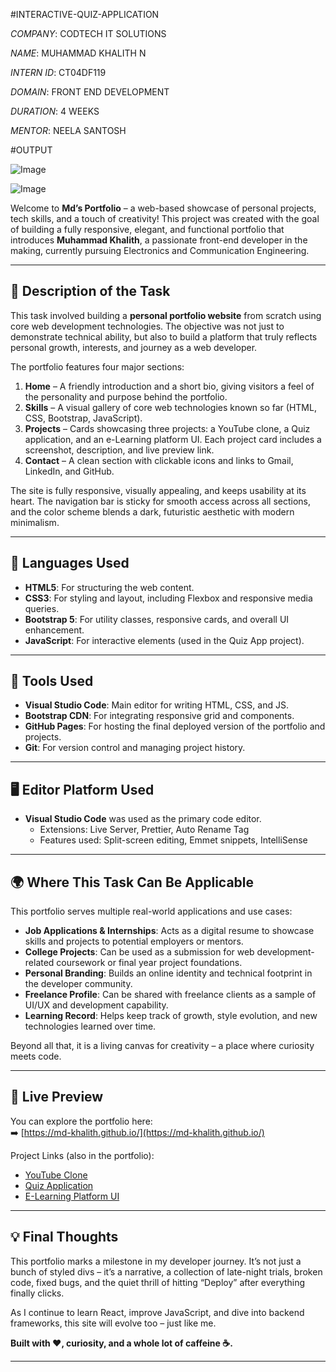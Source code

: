 #INTERACTIVE-QUIZ-APPLICATION

*COMPANY*: CODTECH IT SOLUTIONS

*NAME*: MUHAMMAD KHALITH N

*INTERN ID*: CT04DF119

*DOMAIN*: FRONT END DEVELOPMENT

*DURATION*: 4 WEEKS

*MENTOR*: NEELA SANTOSH

#OUTPUT

![Image](https://github.com/user-attachments/assets/32850244-9917-4a79-b517-6b7375572342)

![Image](https://github.com/user-attachments/assets/9864c4c3-c548-4618-a2f8-5d0abfa4b7ab)

Welcome to **Md’s Portfolio** – a web-based showcase of personal projects, tech skills, and a touch of creativity! This project was created with the goal of building a fully responsive, elegant, and functional portfolio that introduces **Muhammad Khalith**, a passionate front-end developer in the making, currently pursuing Electronics and Communication Engineering.

---

## 📌 Description of the Task

This task involved building a **personal portfolio website** from scratch using core web development technologies. The objective was not just to demonstrate technical ability, but also to build a platform that truly reflects personal growth, interests, and journey as a web developer. 

The portfolio features four major sections:
1. **Home** – A friendly introduction and a short bio, giving visitors a feel of the personality and purpose behind the portfolio.
2. **Skills** – A visual gallery of core web technologies known so far (HTML, CSS, Bootstrap, JavaScript).
3. **Projects** – Cards showcasing three projects: a YouTube clone, a Quiz application, and an e-Learning platform UI. Each project card includes a screenshot, description, and live preview link.
4. **Contact** – A clean section with clickable icons and links to Gmail, LinkedIn, and GitHub.

The site is fully responsive, visually appealing, and keeps usability at its heart. The navigation bar is sticky for smooth access across all sections, and the color scheme blends a dark, futuristic aesthetic with modern minimalism.

---

## 💬 Languages Used

- **HTML5**: For structuring the web content.
- **CSS3**: For styling and layout, including Flexbox and responsive media queries.
- **Bootstrap 5**: For utility classes, responsive cards, and overall UI enhancement.
- **JavaScript**: For interactive elements (used in the Quiz App project).

---

## 🔧 Tools Used

- **Visual Studio Code**: Main editor for writing HTML, CSS, and JS.
- **Bootstrap CDN**: For integrating responsive grid and components.
- **GitHub Pages**: For hosting the final deployed version of the portfolio and projects.
- **Git**: For version control and managing project history.

---

## 🖥️ Editor Platform Used

- **Visual Studio Code** was used as the primary code editor.
  - Extensions: Live Server, Prettier, Auto Rename Tag
  - Features used: Split-screen editing, Emmet snippets, IntelliSense

---

## 🌍 Where This Task Can Be Applicable

This portfolio serves multiple real-world applications and use cases:

- **Job Applications & Internships**: Acts as a digital resume to showcase skills and projects to potential employers or mentors.
- **College Projects**: Can be used as a submission for web development-related coursework or final year project foundations.
- **Personal Branding**: Builds an online identity and technical footprint in the developer community.
- **Freelance Profile**: Can be shared with freelance clients as a sample of UI/UX and development capability.
- **Learning Record**: Helps keep track of growth, style evolution, and new technologies learned over time.

Beyond all that, it is a living canvas for creativity – a place where curiosity meets code.

---

## 🔗 Live Preview

You can explore the portfolio here:  
➡️ [https://md-khalith.github.io/](https://md-khalith.github.io/)

Project Links (also in the portfolio):
- [YouTube Clone](https://md-khalith.github.io/ytclone-web/)
- [Quiz Application](https://md-khalith.github.io/Quiz-application/)
- [E-Learning Platform UI](https://md-khalith.github.io/eLearn/)

---

## 💡 Final Thoughts

This portfolio marks a milestone in my developer journey. It’s not just a bunch of styled divs – it’s a narrative, a collection of late-night trials, broken code, fixed bugs, and the quiet thrill of hitting “Deploy” after everything finally clicks.

As I continue to learn React, improve JavaScript, and dive into backend frameworks, this site will evolve too – just like me.

**Built with ❤️, curiosity, and a whole lot of caffeine ☕.**

---

